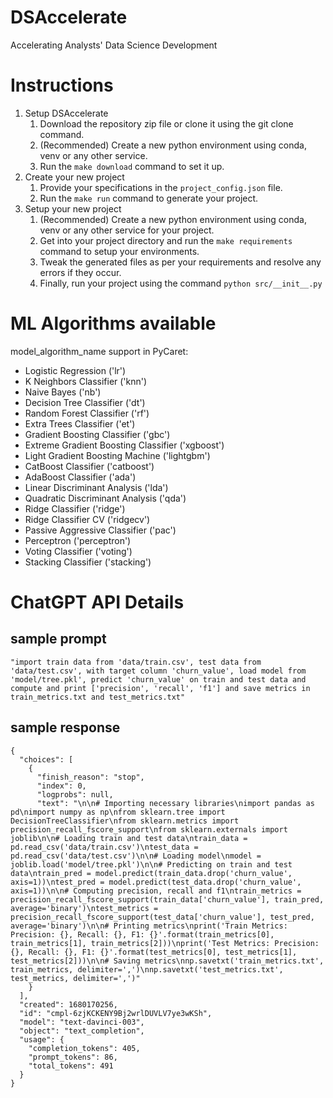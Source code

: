 # DSAccelerate
Accelerating Analysts' Data Science Development


# Instructions

1. Setup DSAccelerate
    1. Download the repository zip file or clone it using the git clone command.
    2. (Recommended) Create a new python environment using conda, venv or any other service.
    3. Run the `make download` command to set it up.
2. Create your new project
    1. Provide your specifications in the `project_config.json` file.
    2. Run the `make run` command to generate your project.
3. Setup your new project
    1. (Recommended) Create a new python environment using conda, venv or any other service for your project.
    2. Get into your project directory and run the `make requirements` command to setup your environments.
    3. Tweak the generated files as per your requirements and resolve any errors if they occur.
    4. Finally, run your project using the command `python src/__init__.py`


# ML Algorithms available
model_algorithm_name support in PyCaret:

- Logistic Regression ('lr')
- K Neighbors Classifier ('knn')
- Naive Bayes ('nb')
- Decision Tree Classifier ('dt')
- Random Forest Classifier ('rf')
- Extra Trees Classifier ('et')
- Gradient Boosting Classifier ('gbc')
- Extreme Gradient Boosting Classifier ('xgboost')
- Light Gradient Boosting Machine ('lightgbm')
- CatBoost Classifier ('catboost')
- AdaBoost Classifier ('ada')
- Linear Discriminant Analysis ('lda')
- Quadratic Discriminant Analysis ('qda')
- Ridge Classifier ('ridge')
- Ridge Classifier CV ('ridgecv')
- Passive Aggressive Classifier ('pac')
- Perceptron ('perceptron')
- Voting Classifier ('voting')
- Stacking Classifier ('stacking')


# ChatGPT API Details


## sample prompt
```
"import train data from 'data/train.csv', test data from 'data/test.csv', with target column 'churn_value', load model from 'model/tree.pkl', predict 'churn_value' on train and test data and compute and print ['precision', 'recall', 'f1'] and save metrics in train_metrics.txt and test_metrics.txt"
```

## sample response
```
{
  "choices": [
    {
      "finish_reason": "stop",
      "index": 0,
      "logprobs": null,
      "text": "\n\n# Importing necessary libraries\nimport pandas as pd\nimport numpy as np\nfrom sklearn.tree import DecisionTreeClassifier\nfrom sklearn.metrics import precision_recall_fscore_support\nfrom sklearn.externals import joblib\n\n# Loading train and test data\ntrain_data = pd.read_csv('data/train.csv')\ntest_data = pd.read_csv('data/test.csv')\n\n# Loading model\nmodel = joblib.load('model/tree.pkl')\n\n# Predicting on train and test data\ntrain_pred = model.predict(train_data.drop('churn_value', axis=1))\ntest_pred = model.predict(test_data.drop('churn_value', axis=1))\n\n# Computing precision, recall and f1\ntrain_metrics = precision_recall_fscore_support(train_data['churn_value'], train_pred, average='binary')\ntest_metrics = precision_recall_fscore_support(test_data['churn_value'], test_pred, average='binary')\n\n# Printing metrics\nprint('Train Metrics: Precision: {}, Recall: {}, F1: {}'.format(train_metrics[0], train_metrics[1], train_metrics[2]))\nprint('Test Metrics: Precision: {}, Recall: {}, F1: {}'.format(test_metrics[0], test_metrics[1], test_metrics[2]))\n\n# Saving metrics\nnp.savetxt('train_metrics.txt', train_metrics, delimiter=',')\nnp.savetxt('test_metrics.txt', test_metrics, delimiter=',')"
    }
  ],
  "created": 1680170256,
  "id": "cmpl-6zjKCKENY9Bj2wrlDUVLV7ye3wKSh",
  "model": "text-davinci-003",
  "object": "text_completion",
  "usage": {
    "completion_tokens": 405,
    "prompt_tokens": 86,
    "total_tokens": 491
  }
}
```

